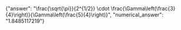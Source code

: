 {"answer": "\\frac{\\sqrt{\\pi}}{2^{1/2}} \\cdot \\frac{\\Gamma\\left(\\frac{3}{4}\\right)}{\\Gamma\\left(\\frac{5}{4}\\right)}", "numerical_answer": "1.8485117219"}